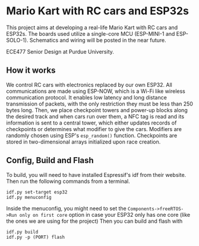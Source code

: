 # Mario Kart with RC cars and ESP32s
This project aims at developing a real-life Mario Kart with RC cars and ESP32s.
The boards used utilize a single-core MCU (ESP-MINI-1 and ESP-SOLO-1). 
Schematics and wiring will be posted in the near future.

ECE477 Senior Design at Purdue University.


## How it works
We control RC cars with electronics replaced by our own ESP32. All communications are made using ESP-NOW, which is a Wi-Fi like wireless communication protocol. It enables low latency and long distance transmission of packets, with the only restriction they must be less than 250 bytes long.
Then, we place checkpoint towers and power-up blocks along the desired track and when cars run over them, a NFC tag is read and its information is sent to a central tower, which either updates records of checkpoints or determines what modifier to give the cars. Modifiers are randomly chosen using ESP's ```esp_random()``` function. Checkpoints are stored in two-dimensional arrays initialized upon race creation.


## Config, Build and Flash
To build, you will need to have installed Espressif's idf from their website.
Then run the following commands from a terminal.

```
idf.py set-target esp32
idf.py menuconfig
```
Inside the menuconfig, you might need to set the ```Components->freeRTOS->Run only on first core``` option in case your ESP32 only has one core (like the ones we are using for the project)
Then you can build and flash with
```
idf.py build
idf.py -p (PORT) flash
```